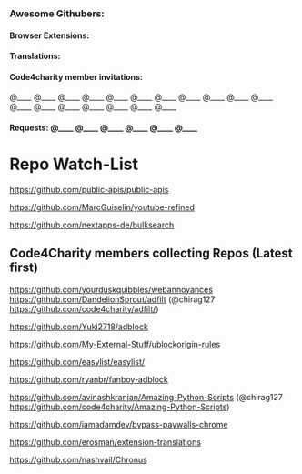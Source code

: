 ### Awesome Githubers:
#### Browser Extensions:
#### Translations: 
#### Code4charity member invitations:  
@____ @____ @____ @____ @____ @____ @____ @____ @____ @____ @____ @____ @____ @____ @____ @____ @____ @____

#### Requests:  @____ @____ @____ @____ @____ @____

# Repo Watch-List
https://github.com/public-apis/public-apis

https://github.com/MarcGuiselin/youtube-refined

https://github.com/nextapps-de/bulksearch

## Code4Charity members collecting Repos (Latest first) 

https://github.com/yourduskquibbles/webannoyances      
https://github.com/DandelionSprout/adfilt         (@chirag127   https://github.com/code4charity/adfilt/)

https://github.com/Yuki2718/adblock

https://github.com/My-External-Stuff/ublockorigin-rules

https://github.com/easylist/easylist/

https://github.com/ryanbr/fanboy-adblock

https://github.com/avinashkranjan/Amazing-Python-Scripts   (@chirag127 https://github.com/code4charity/Amazing-Python-Scripts)

https://github.com/iamadamdev/bypass-paywalls-chrome

https://github.com/erosman/extension-translations

https://github.com/nashvail/Chronus




